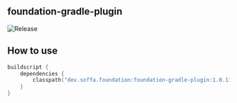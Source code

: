 ## foundation-gradle-plugin

![Release](https://img.shields.io/badge/release-v1.0.17-green.svg?style=flat)

## How to use

```kotlin
buildscript {
    dependencies {
        classpath("dev.soffa.foundation:foundation-gradle-plugin:1.0.11")
    }
}

```
